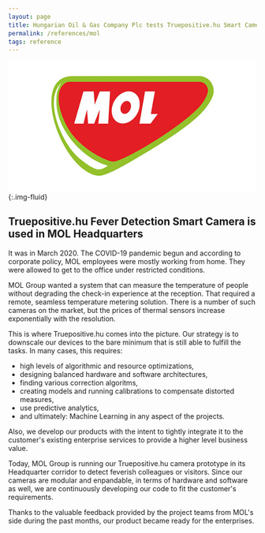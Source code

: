 ```yaml
---
layout: page
title: Hungarian Oil & Gas Company Plc tests Truepositive.hu Smart Camera to detect colleagues having higher than normal temperature
permalink: /references/mol
tags: reference
---
```

![MOL Group](/assets/images/in-content/mol-logo.jpg){:.img-fluid}

## Truepositive.hu Fever Detection Smart Camera is used in MOL Headquarters

It was in March 2020. The COVID-19 pandemic begun and according to corporate policy, MOL employees were mostly working from home. They were allowed to get to the office under restricted conditions.

MOL Group wanted a system that can measure the temperature of people without degrading the check-in experience at the reception. That required a remote, seamless temperature metering solution. There is a number of such cameras on the market, but the prices of thermal sensors increase exponentially with the resolution. 

This is where Truepositive.hu comes into the picture. Our strategy is to downscale our devices to the bare minimum that is still able to fulfill the tasks. In many cases, this requires:
* high levels of algorithmic and resource optimizations,
* designing balanced hardware and software architectures, 
* finding various correction algoritms,
* creating models and running calibrations to compensate distorted measures,
* use predictive analytics,
* and ultimately: Machine Learning in any aspect of the projects.

Also, we develop our products with the intent to tightly integrate it to the customer's existing enterprise services to provide a higher level business value.

Today, MOL Group is running our Truepositive.hu camera prototype in its Headquarter corridor to detect feverish colleagues or visitors. Since our cameras are modular and enpandable, in terms of hardware and software as well, we are continuously developing our code to fit the customer's requirements. 

Thanks to the valuable feedback provided by the project teams from MOL's side during the past months, our product became ready for the enterprises.